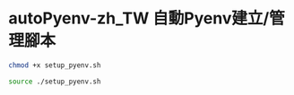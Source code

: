 # autoPyenv-zh_TW 自動Pyenv建立/管理腳本

```bash
chmod +x setup_pyenv.sh
```
```bash
source ./setup_pyenv.sh
```
